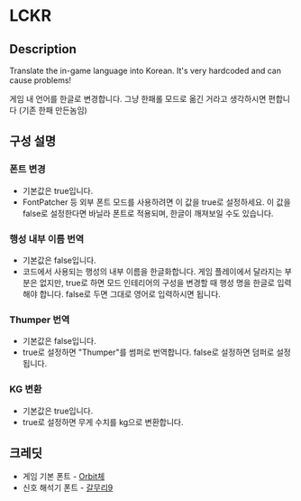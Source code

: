 # LCKR
## Description
Translate the in-game language into Korean. It's very hardcoded and can cause problems!

게임 내 언어를 한글로 변경합니다. 그냥 한패롤 모드로 옮긴 거라고 생각하시면 편합니다 (기존 한패 만든놈임)

## 구성 설명

### 폰트 변경
- 기본값은 true입니다.
- FontPatcher 등 외부 폰트 모드를 사용하려면 이 값을 true로 설정하세요. 이 값을 false로 설정한다면 바닐라 폰트로 적용되며, 한글이 깨져보일 수도 있습니다.

### 행성 내부 이름 번역
- 기본값은 false입니다.
- 코드에서 사용되는 행성의 내부 이름을 한글화합니다. 게임 플레이에서 달라지는 부분은 없지만, true로 하면 모드 인테리어의 구성을 변경할 때 행성 명을 한글로 입력해야 합니다. false로 두면 그대로 영어로 입력하시면 됩니다.

### Thumper 번역
- 기본값은 false입니다.
- true로 설정하면 "Thumper"를 썸퍼로 번역합니다. false로 설정하면 덤퍼로 설정됩니다.

### KG 변환
- 기본값은 true입니다.
- true로 설정하면 무게 수치를 kg으로 변환합니다.

## 크레딧

- 게임 기본 폰트 - [Orbit체](https://github.com/JAMO-TYPEFACE/Orbit)
- 신호 해석기 폰트 - [갈무리9](https://galmuri.quiple.dev/)
